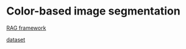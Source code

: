 # Color-based image segmentation

[RAG framework](https://github.com/Visillect/segmentation/new/master/vi_packages/remseg)

[dataset](https://github.com/Visillect/colorsegdataset)
